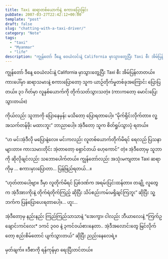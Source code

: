 ```yaml
---
title: Taxi ဆရာတစ်ယောက်နဲ့ စကားပြောခြင်း
pubDate: 2007-03-27T22:42:12+00:00
template: "post"
draft: false
slug: "chatting-with-a-taxi-driver/"
category: "Note"
tags:
  - "taxi"
  - "Myanmar"
  - "life"
description: "ကျွန်တော် ဒီနေ့ ဝေယံလင်းနဲ့ California မှာသွားတွေ့ပြီး Taxi စီး အိမ်ပြန်လာတယ်။ ကားပေါ်မှာ ဆရာသမားနဲ့ စကားပြောတော့ သူက ယာဉ်တိုက်မှုတစ်ခုအကြောင်း ပြောပြတယ်။ ၃၁ ဂိတ်မှာ လူနှစ်ယောက်ကို တိုက်သတ်သွားသတဲ့။"
---
```


ကျွန်တော် ဒီနေ့ ဝေယံလင်းနဲ့ California မှာသွားတွေ့ပြီး Taxi စီး အိမ်ပြန်လာတယ်။ ကားပေါ်မှာ ဆရာသမားနဲ့ စကားပြောတော့ သူက ယာဉ်တိုက်မှုတစ်ခုအကြောင်း ပြောပြတယ်။ ၃၁ ဂိတ်မှာ လူနှစ်ယောက်ကို တိုက်သတ်သွားသတဲ့။ (ကားကတော့ မောင်းပြေးသွားတယ်။)

ကိုယ်လည်း သူဘာကို ပြောနေမှန်း မသိတော့ ပြောရတာပေါ့။ “မိုက်ရိုင်းလိုက်တာ။ လူ့အသက်တန်ဖိုး မထားဘူး” ဘာညာပေါ့။ အဲ့ဒီတော့ သူက စိတ်ရှုပ်သွားပုံ ရတယ်။

“ဟ မင်းအဲ့ဒီလို မပြောနဲ့လေ။ မင်းကလည်း လူတစ်ယောက်တိုက်မိရင် ရေလည် ပြသနာများတာ။ ကားသမားတိုင်း အဲ့တာတော့ ရှောင်တယ် ဟေ့ကောင်” တဲ့။ အဲ့ဒီတော့မှ သူဘာကို ဆိုလိုချင်လည်း သဘောပေါက်တယ်။ ကျွန်တော်လည်း အသုံးမကျတာ။ Taxi ဆရာကိုမှ … စကားမှားပြောတာ… ပြန်ဖြည်ရတယ်…။

“ဟုတ်တာပေါ့ဗျာ။ ဒီမှာ လူတိုက်မိရင် ပြစ်ဒဏ်က အရမ်းပြင်းထန်တာ။ တချို့ လူတွေက အဲ့ဒီအားကိုးနဲ့ တိုက်ရဲတိုက်ကြည့် ဆိုပြီး သိပ်စည်းကမ်းမရှိချင်ကြဘူး” ဆိုပြီး သူ့ဘက်က ပြန်ပြောပေးရတာပေါ့။… ဟူး…

အဲ့ဒီတော့မှ နည်းနည်း ကြည်ကြည်သာသာနဲ့ “အေးကွာ၊ ငါလည်း ဘီယာလေးနဲ့ \*ကြက်ဥချောင်းကင်လေး\* ၁ကင် ၃၀ဝ နဲ့ ၃ကင်ဝယ်စားနေတာ.. အဲ့ဒီအလောင်းတွေ မြင်လိုက်တော့ စည်းစိမ်တောင် ပျက်သွားတယ်” ဆိုပြီး ညည်းနေလေရဲ့။

မှတ်ချက်။ ။ဒီစာကို ရန်ကုန်မှာ ရေးပြီးတင်တယ်။
